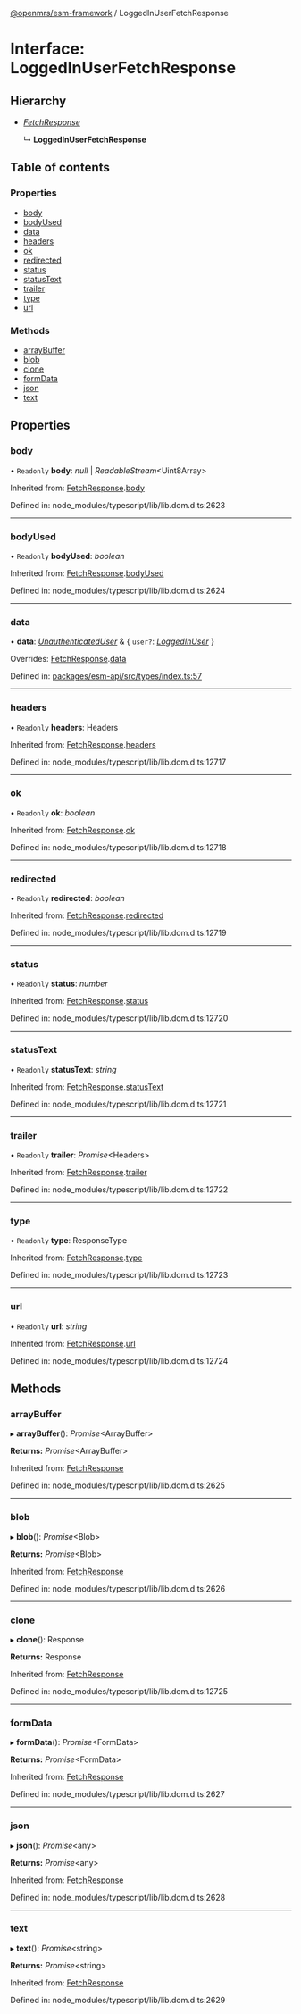 [@openmrs/esm-framework](../API.md) / LoggedInUserFetchResponse

# Interface: LoggedInUserFetchResponse

## Hierarchy

* [*FetchResponse*](fetchresponse.md)

  ↳ **LoggedInUserFetchResponse**

## Table of contents

### Properties

- [body](loggedinuserfetchresponse.md#body)
- [bodyUsed](loggedinuserfetchresponse.md#bodyused)
- [data](loggedinuserfetchresponse.md#data)
- [headers](loggedinuserfetchresponse.md#headers)
- [ok](loggedinuserfetchresponse.md#ok)
- [redirected](loggedinuserfetchresponse.md#redirected)
- [status](loggedinuserfetchresponse.md#status)
- [statusText](loggedinuserfetchresponse.md#statustext)
- [trailer](loggedinuserfetchresponse.md#trailer)
- [type](loggedinuserfetchresponse.md#type)
- [url](loggedinuserfetchresponse.md#url)

### Methods

- [arrayBuffer](loggedinuserfetchresponse.md#arraybuffer)
- [blob](loggedinuserfetchresponse.md#blob)
- [clone](loggedinuserfetchresponse.md#clone)
- [formData](loggedinuserfetchresponse.md#formdata)
- [json](loggedinuserfetchresponse.md#json)
- [text](loggedinuserfetchresponse.md#text)

## Properties

### body

• `Readonly` **body**: *null* \| *ReadableStream*<Uint8Array\>

Inherited from: [FetchResponse](fetchresponse.md).[body](fetchresponse.md#body)

Defined in: node_modules/typescript/lib/lib.dom.d.ts:2623

___

### bodyUsed

• `Readonly` **bodyUsed**: *boolean*

Inherited from: [FetchResponse](fetchresponse.md).[bodyUsed](fetchresponse.md#bodyused)

Defined in: node_modules/typescript/lib/lib.dom.d.ts:2624

___

### data

• **data**: [*UnauthenticatedUser*](unauthenticateduser.md) & { `user?`: [*LoggedInUser*](loggedinuser.md)  }

Overrides: [FetchResponse](fetchresponse.md).[data](fetchresponse.md#data)

Defined in: [packages/esm-api/src/types/index.ts:57](https://github.com/openmrs/openmrs-esm-core/blob/master/packages/esm-api/src/types/index.ts#L57)

___

### headers

• `Readonly` **headers**: Headers

Inherited from: [FetchResponse](fetchresponse.md).[headers](fetchresponse.md#headers)

Defined in: node_modules/typescript/lib/lib.dom.d.ts:12717

___

### ok

• `Readonly` **ok**: *boolean*

Inherited from: [FetchResponse](fetchresponse.md).[ok](fetchresponse.md#ok)

Defined in: node_modules/typescript/lib/lib.dom.d.ts:12718

___

### redirected

• `Readonly` **redirected**: *boolean*

Inherited from: [FetchResponse](fetchresponse.md).[redirected](fetchresponse.md#redirected)

Defined in: node_modules/typescript/lib/lib.dom.d.ts:12719

___

### status

• `Readonly` **status**: *number*

Inherited from: [FetchResponse](fetchresponse.md).[status](fetchresponse.md#status)

Defined in: node_modules/typescript/lib/lib.dom.d.ts:12720

___

### statusText

• `Readonly` **statusText**: *string*

Inherited from: [FetchResponse](fetchresponse.md).[statusText](fetchresponse.md#statustext)

Defined in: node_modules/typescript/lib/lib.dom.d.ts:12721

___

### trailer

• `Readonly` **trailer**: *Promise*<Headers\>

Inherited from: [FetchResponse](fetchresponse.md).[trailer](fetchresponse.md#trailer)

Defined in: node_modules/typescript/lib/lib.dom.d.ts:12722

___

### type

• `Readonly` **type**: ResponseType

Inherited from: [FetchResponse](fetchresponse.md).[type](fetchresponse.md#type)

Defined in: node_modules/typescript/lib/lib.dom.d.ts:12723

___

### url

• `Readonly` **url**: *string*

Inherited from: [FetchResponse](fetchresponse.md).[url](fetchresponse.md#url)

Defined in: node_modules/typescript/lib/lib.dom.d.ts:12724

## Methods

### arrayBuffer

▸ **arrayBuffer**(): *Promise*<ArrayBuffer\>

**Returns:** *Promise*<ArrayBuffer\>

Inherited from: [FetchResponse](fetchresponse.md)

Defined in: node_modules/typescript/lib/lib.dom.d.ts:2625

___

### blob

▸ **blob**(): *Promise*<Blob\>

**Returns:** *Promise*<Blob\>

Inherited from: [FetchResponse](fetchresponse.md)

Defined in: node_modules/typescript/lib/lib.dom.d.ts:2626

___

### clone

▸ **clone**(): Response

**Returns:** Response

Inherited from: [FetchResponse](fetchresponse.md)

Defined in: node_modules/typescript/lib/lib.dom.d.ts:12725

___

### formData

▸ **formData**(): *Promise*<FormData\>

**Returns:** *Promise*<FormData\>

Inherited from: [FetchResponse](fetchresponse.md)

Defined in: node_modules/typescript/lib/lib.dom.d.ts:2627

___

### json

▸ **json**(): *Promise*<any\>

**Returns:** *Promise*<any\>

Inherited from: [FetchResponse](fetchresponse.md)

Defined in: node_modules/typescript/lib/lib.dom.d.ts:2628

___

### text

▸ **text**(): *Promise*<string\>

**Returns:** *Promise*<string\>

Inherited from: [FetchResponse](fetchresponse.md)

Defined in: node_modules/typescript/lib/lib.dom.d.ts:2629
